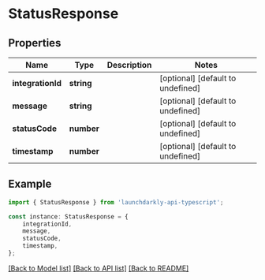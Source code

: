 # StatusResponse


## Properties

Name | Type | Description | Notes
------------ | ------------- | ------------- | -------------
**integrationId** | **string** |  | [optional] [default to undefined]
**message** | **string** |  | [optional] [default to undefined]
**statusCode** | **number** |  | [optional] [default to undefined]
**timestamp** | **number** |  | [optional] [default to undefined]

## Example

```typescript
import { StatusResponse } from 'launchdarkly-api-typescript';

const instance: StatusResponse = {
    integrationId,
    message,
    statusCode,
    timestamp,
};
```

[[Back to Model list]](../README.md#documentation-for-models) [[Back to API list]](../README.md#documentation-for-api-endpoints) [[Back to README]](../README.md)
